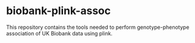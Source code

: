 # biobank-plink-assoc
This repository contains the tools needed to perform genotype-phenotype association of UK Biobank data using plink.
